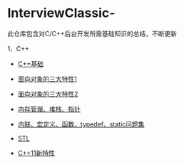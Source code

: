 # InterviewClassic-
此仓库包含对C/C++后台开发所需基础知识的总结，不断更新

1、C++

* [C++基础](https://github.com/Cltcj/InterviewClassic/blob/main/C%2B%2B/C%2B%2B%E5%9F%BA%E7%A1%80.md)

* [面向对象的三大特性1](https://github.com/Cltcj/InterviewClassic/blob/main/C%2B%2B/%E9%9D%A2%E5%90%91%E5%AF%B9%E8%B1%A1%E7%9A%84%E4%B8%89%E5%A4%A7%E7%89%B9%E6%80%A71.md)

* [面向对象的三大特性2](https://github.com/Cltcj/InterviewClassic/blob/main/C%2B%2B/%E9%9D%A2%E5%90%91%E5%AF%B9%E8%B1%A1%E7%9A%84%E4%B8%89%E5%A4%A7%E7%89%B9%E6%80%A72.md)

* [内存管理、堆栈、指针](https://github.com/Cltcj/InterviewClassic/blob/main/C%2B%2B/%E5%86%85%E5%AD%98%E7%AE%A1%E7%90%86%E3%80%81%E5%A0%86%E6%A0%88%E3%80%81%E6%8C%87%E9%92%88.md)

* [内联、宏定义、函数、typedef、static问题集](https://github.com/Cltcj/InterviewClassic/blob/main/C%2B%2B/%E5%86%85%E8%81%94%E3%80%81%E5%AE%8F%E5%AE%9A%E4%B9%89%E3%80%81%E5%87%BD%E6%95%B0%E3%80%81typedef%E3%80%81static%E9%97%AE%E9%A2%98%E9%9B%86.md)

* [STL](https://github.com/Cltcj/InterviewClassic/blob/main/C%2B%2B/STL.md)

* [C++11新特性](https://github.com/Cltcj/InterviewClassic/blob/main/C%2B%2B/C%2B%2B11%E6%96%B0%E7%89%B9%E6%80%A7.md)

